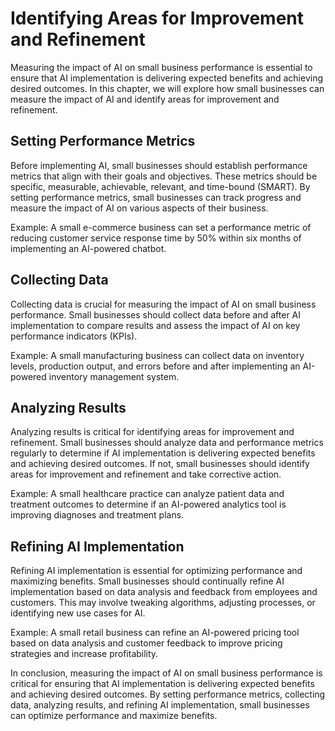 # Identifying Areas for Improvement and Refinement

Measuring the impact of AI on small business performance is essential to ensure that AI implementation is delivering expected benefits and achieving desired outcomes. In this chapter, we will explore how small businesses can measure the impact of AI and identify areas for improvement and refinement.

Setting Performance Metrics
---------------------------

Before implementing AI, small businesses should establish performance metrics that align with their goals and objectives. These metrics should be specific, measurable, achievable, relevant, and time-bound (SMART). By setting performance metrics, small businesses can track progress and measure the impact of AI on various aspects of their business.

Example: A small e-commerce business can set a performance metric of reducing customer service response time by 50% within six months of implementing an AI-powered chatbot.

Collecting Data
---------------

Collecting data is crucial for measuring the impact of AI on small business performance. Small businesses should collect data before and after AI implementation to compare results and assess the impact of AI on key performance indicators (KPIs).

Example: A small manufacturing business can collect data on inventory levels, production output, and errors before and after implementing an AI-powered inventory management system.

Analyzing Results
-----------------

Analyzing results is critical for identifying areas for improvement and refinement. Small businesses should analyze data and performance metrics regularly to determine if AI implementation is delivering expected benefits and achieving desired outcomes. If not, small businesses should identify areas for improvement and refinement and take corrective action.

Example: A small healthcare practice can analyze patient data and treatment outcomes to determine if an AI-powered analytics tool is improving diagnoses and treatment plans.

Refining AI Implementation
--------------------------

Refining AI implementation is essential for optimizing performance and maximizing benefits. Small businesses should continually refine AI implementation based on data analysis and feedback from employees and customers. This may involve tweaking algorithms, adjusting processes, or identifying new use cases for AI.

Example: A small retail business can refine an AI-powered pricing tool based on data analysis and customer feedback to improve pricing strategies and increase profitability.

In conclusion, measuring the impact of AI on small business performance is critical for ensuring that AI implementation is delivering expected benefits and achieving desired outcomes. By setting performance metrics, collecting data, analyzing results, and refining AI implementation, small businesses can optimize performance and maximize benefits.
